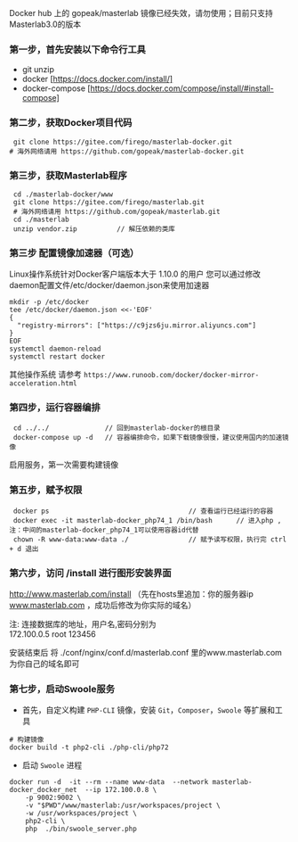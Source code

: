 Docker hub 上的 gopeak/masterlab 镜像已经失效，请勿使用；目前只支持Masterlab3.0的版本  

### 第一步，首先安装以下命令行工具

- git unzip 
- docker [https://docs.docker.com/install/]
- docker-compose [https://docs.docker.com/compose/install/#install-compose]


### 第二步，获取Docker项目代码

```
 git clone https://gitee.com/firego/masterlab-docker.git
# 海外网络请用 https://github.com/gopeak/masterlab-docker.git

```
   
### 第三步，获取Masterlab程序

```
 cd ./masterlab-docker/www
 git clone https://gitee.com/firego/masterlab.git
 # 海外网络请用 https://github.com/gopeak/masterlab.git
 cd ./masterlab
 unzip vendor.zip          // 解压依赖的类库
```


### 第三步 配置镜像加速器（可选）
Linux操作系统针对Docker客户端版本大于 1.10.0 的用户
您可以通过修改daemon配置文件/etc/docker/daemon.json来使用加速器 
```
mkdir -p /etc/docker
tee /etc/docker/daemon.json <<-'EOF'
{
  "registry-mirrors": ["https://c9jzs6ju.mirror.aliyuncs.com"]
}
EOF
systemctl daemon-reload
systemctl restart docker
```
其他操作系统 请参考 `https://www.runoob.com/docker/docker-mirror-acceleration.html`
   
### 第四步，运行容器编排

```
 cd ../../              // 回到masterlab-docker的根目录
 docker-compose up -d   // 容器编排命令，如果下载镜像很慢，建议使用国内的加速镜像
```

启用服务，第一次需要构建镜像

### 第五步，赋予权限

```
 docker ps                                   // 查看运行已经运行的容器
 docker exec -it masterlab-docker_php74_1 /bin/bash      // 进入php ,注：中间的masterlab-docker_php74_1可以使用容器id代替
 chown -R www-data:www-data ./               // 赋予读写权限，执行完 ctrl + d 退出
```


### 第六步，访问 /install  进行图形安装界面

http://www.masterlab.com/install （先在hosts里追加：你的服务器ip www.masterlab.com ，成功后修改为你实际的域名）

注: 连接数据库的地址，用户名,密码分别为  
172.100.0.5 root 123456

安装结束后 将 ./conf/nginx/conf.d/masterlab.conf 里的www.masterlab.com为你自己的域名即可

 
### 第七步，启动Swoole服务
- 首先，自定义构建 `PHP-CLI` 镜像，安装 `Git`，`Composer`，`Swoole` 等扩展和工具

```shell
# 构建镜像
docker build -t php2-cli ./php-cli/php72
```



- 启动 `Swoole` 进程
 

```shell
docker run -d  -it --rm --name www-data  --network masterlab-docker_docker_net  --ip 172.100.0.8 \
    -p 9002:9002 \
    -v "$PWD"/www/masterlab:/usr/workspaces/project \
    -w /usr/workspaces/project \
    php2-cli \
    php  ./bin/swoole_server.php
```

	

